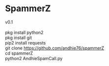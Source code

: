# SpammerZ

v0.1<br><br>
pkg install python2<br>
pkg install git<br>
pip2 install requests<br>
git clone https://github.com/andhie76/spammerZ<br>
cd spammerZ<br>
python2 AndhieSpamCall.py
